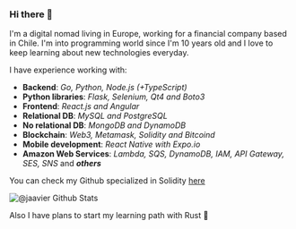 ### Hi there 👋

I'm a digital nomad living in Europe, working for a financial company based in Chile. I'm into programming world since I'm 10 years old and I love to keep learning about new technologies everyday.

I have experience working with:

- **Backend**: *Go, Python, Node.js (+TypeScript)*
- **Python libraries**: *Flask, Selenium, Qt4 and Boto3*
- **Frontend**: *React.js and Angular*
- **Relational DB**: *MySQL and PostgreSQL*
- **No relational DB**: *MongoDB and DynamoDB*
- **Blockchain**: *Web3, Metamask, Solidity and Bitcoind*
- **Mobile development**: *React Native with Expo.io*
- **Amazon Web Services**: *Lambda, SQS, DynamoDB, IAM, API Gateway, SES, SNS* and ***others***

You can check my Github specialized in Solidity [here](https://github.com/ethereumchile)

![@jaavier Github Stats](https://github-readme-stats.vercel.app/api?username=jaavier&show_icons=true&theme=dracula&count_private=true)

Also I have plans to start my learning path with Rust 🤖
